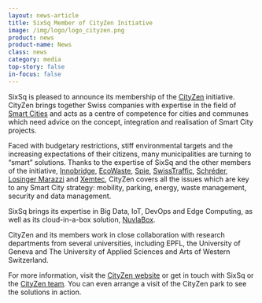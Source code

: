 ```yaml
---
layout: news-article
title: SixSq Member of CityZen Initiative
image: /img/logo/logo_cityzen.png
product: news
product-name: News
class: news
category: media
top-story: false
in-focus: false
---
```


SixSq is pleased to announce its membership of the [CityZen](http://cityzen.ch) initiative. CityZen brings together Swiss companies with expertise in the field of [Smart Cities](https://media.sixsq.com/blog/what-is-a-smart-city) and acts as a centre of competence for cities and communes which need advice on the concept, integration and realisation of Smart City projects.

Faced with budgetary restrictions, stiff environmental targets and the increasing expectations of their citizens, many municipalities are turning to “smart” solutions. Thanks to the expertise of SixSq and the other members of the initiative, [Innobridge](http://www.innobridge.com/), [EcoWaste](http://www.ecowaste.ch/#home), [Spie](https://www.spie.ch/en/), [SwissTraffic](http://www.swisstraffic.ch/), [Schréder](http://www.schreder.com/), [Losinger Marazzi](http://www.losinger-marazzi.ch/fr/) and [Xemtec](https://xemtec.ch), CityZen covers all the issues which are key to any Smart City strategy: mobility, parking, energy, waste management, security and data management.

SixSq brings its expertise in Big Data, IoT, DevOps and Edge Computing, as well as its cloud-in-a-box solution, [NuvlaBox](/products-and-services/nuvlabox/overview).

CityZen and its members work in close collaboration with research departments from several universities, including EPFL, the University of Geneva and The University of Applied Sciences and Arts of Western Switzerland.

For more information, visit the [CityZen website](http://cityzen.ch) or get in touch with SixSq or the [CityZen team](http://cityzen.ch). You can even arrange a visit of the CityZen park to see the solutions in action. 